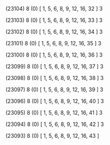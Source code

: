 (23104) 8 (0) [ 1, 5, 6, 8, 9, 12, 16, 32 ] 3 


(23103) 8 (0) [ 1, 5, 6, 8, 9, 12, 16, 33 ] 3 


(23102) 8 (0) [ 1, 5, 6, 8, 9, 12, 16, 34 ] 3 


(23101) 8 (0) [ 1, 5, 6, 8, 9, 12, 16, 35 ] 3 


(23100) 8 (0) [ 1, 5, 6, 8, 9, 12, 16, 36 ] 3 


(23099) 8 (0) [ 1, 5, 6, 8, 9, 12, 16, 37 ] 3 


(23098) 8 (0) [ 1, 5, 6, 8, 9, 12, 16, 38 ] 3 


(23097) 8 (0) [ 1, 5, 6, 8, 9, 12, 16, 39 ] 3 


(23096) 8 (0) [ 1, 5, 6, 8, 9, 12, 16, 40 ] 3 


(23095) 8 (0) [ 1, 5, 6, 8, 9, 12, 16, 41 ] 3 


(23094) 8 (0) [ 1, 5, 6, 8, 9, 12, 16, 42 ] 3 


(23093) 8 (0) [ 1, 5, 6, 8, 9, 12, 16, 43 ]  

